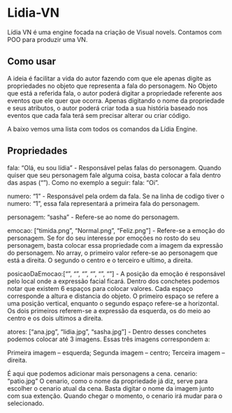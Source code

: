 # Lidia-VN
Lídia VN é uma engine focada na criação de Visual novels. Contamos com POO para produzir uma VN. 

<h2>Como usar</h2>

   A ideia é facilitar a vida do autor fazendo com que ele apenas digite as propriedades no objeto que representa a fala do personagem. No Objeto que está a referida fala, o autor poderá digitar a propriedade referente aos eventos que ele quer que ocorra. Apenas digitando o nome da propriedade e seus atributos, o autor poderá criar toda a sua história baseado nos eventos que cada fala terá sem precisar alterar ou criar código.

A baixo vemos uma lista com todos os comandos da Lídia Engine.

<h2>Propriedades</h2> 

fala: “Olá, eu sou lídia”	- Responsável pelas falas do personagem. Quando quiser que seu personagem fale alguma coisa, basta colocar a fala dentro das aspas (“”). Como no exemplo a seguir: fala: “Oi”.

numero: “1” - Responsável pela ordem da fala. Se na linha de codigo tiver o numero: “1”, essa fala representará a primeira fala do personagem.

personagem: “sasha”	- Refere-se ao nome do personagem.
	
emocao: [“timida.png”, “Normal.png”, “Feliz.png”]	- Refere-se a emoção do personagem. Se for do seu interesse por emoções no rosto do seu personagem, basta colocar essa propriedade com a imagem da expressão do personagem. No array, o primeiro valor refere-se ao personagem que está a direita. O segundo o centro e o terceiro e ultimo, a direita.

posicaoDaEmocao:[“”, “”, “”, “”, “”, “”]	- A posição da emoção é responsável pelo local onde a expressão facial ficará. Dentro dos conchetes podemos notar que existem 6 espaços para colocar valores. Cada espaço corresponde a altura e distancia do objeto. O primeiro espaço se refere a uma posição vertical, enquanto o segundo espaço refere-se a horizontal. Os dois primeiros referem-se a expressão da esquerda, os do meio ao centro e os dois ultimos a direita.

atores: [“ana.jpg”, “lidia.jpg”, “sasha.jpg”]	- Dentro desses conchetes podemos colocar até 3 imagens. Essas três imagens correspondem a:

Primeira imagem – esquerda;
Segunda imagem – centro;
Terceira imagem – direita.

É aqui que podemos adicionar mais personagens a cena.
cenario: “patio.jpg”	O cenario, como o nome da propriedade já diz, serve para escolher o cenario atual da cena. Basta digitar o nome da imagem junto com sua extenção. Quando chegar o momento, o cenario irá mudar para o selecionado.
